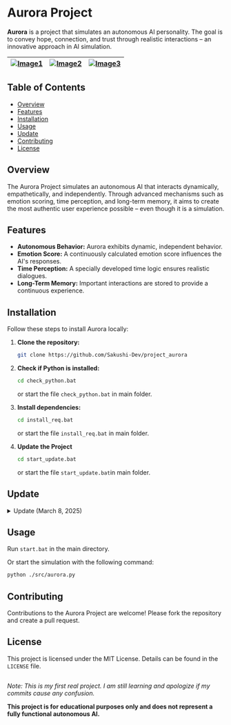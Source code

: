# Aurora Project

**Aurora** is a project that simulates an autonomous AI personality. The goal is to convey hope, connection, and trust through realistic interactions – an innovative approach in AI simulation.

|[![Image1](https://iili.io/3HVoU22.th.png)](https://freeimage.host/i/3HVoU22) | [![Image2](https://iili.io/3HVog7S.th.png)](https://freeimage.host/i/3HVog7S) | [![Image3](https://iili.io/3HVo8rl.th.png)](https://freeimage.host/i/3HVo8rl)|
|:---:|:---:|:---:|

## Table of Contents

- [Overview](#overview)
- [Features](#features)
- [Installation](#installation)
- [Usage](#usage)
- [Update](#update)
- [Contributing](#contributing)
- [License](#license)

## Overview

The Aurora Project simulates an autonomous AI that interacts dynamically, empathetically, and independently. Through advanced mechanisms such as emotion scoring, time perception, and long-term memory, it aims to create the most authentic user experience possible – even though it is a simulation.

## Features

- **Autonomous Behavior:** Aurora exhibits dynamic, independent behavior.
- **Emotion Score:** A continuously calculated emotion score influences the AI's responses.
- **Time Perception:** A specially developed time logic ensures realistic dialogues.
- **Long-Term Memory:** Important interactions are stored to provide a continuous experience.

## Installation

Follow these steps to install Aurora locally:

1. **Clone the repository:**

    ```bash
    git clone https://github.com/Sakushi-Dev/project_aurora
    ```
2. **Check if Python is installed:**

    ```bash
    cd check_python.bat
    ```
    or start the file `check_python.bat` in main folder.
3. **Install dependencies:**

    ```bash
    cd install_req.bat
    ```
    or start the file `install_req.bat` in main folder.

4. **Update the Project**
   ```bash
   cd start_update.bat
   ```
   or start the file `start_update.bat`in main folder.

## Update

<details>
<summary>Update (March 8, 2025)</summary>

- The prompt structure has been improved
- Extended with a function that allows seeing the character's thoughts with the command `/think`
- The project has been enhanced with the ability to update while preserving user-related data (*chat history is retained*)
- Character prompts and metadata are stored in `.yaml` format. Now characters can be added more easily.
- Several bugs have been fixed
</details>

## Usage

Run `start.bat` in the main directory.
    
Or start the simulation with the following command:

```bash
python ./src/aurora.py
```
    
## Contributing

Contributions to the Aurora Project are welcome!
Please fork the repository and create a pull request.

## License

This project is licensed under the MIT License. Details can be found in the `LICENSE` file.

##
*Note:*
*This is my first real project.*
*I am still learning and apologize if my commits cause any confusion.*
    
**This project is for educational purposes only and does not represent a fully functional autonomous AI.**

